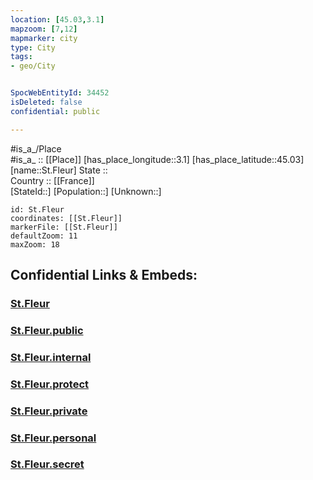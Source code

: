 ```yaml
---
location: [45.03,3.1] 
mapzoom: [7,12] 
mapmarker: city 
type: City
tags:
- geo/City


SpocWebEntityId: 34452
isDeleted: false
confidential: public

---
```

#is_a_/Place  
#is_a_ :: [[Place]] 
[has_place_longitude::3.1] 
[has_place_latitude::45.03] 
[name::St.Fleur] 
State ::  
Country :: [[France]]  
[StateId::] 
[Population::] 
[Unknown::] 


```leaflet
id: St.Fleur
coordinates: [[St.Fleur]] 
markerFile: [[St.Fleur]] 
defaultZoom: 11 
maxZoom: 18
```


## Confidential Links & Embeds: 

### [St.Fleur](/_Standards/Earth/Continent/Europe/Europe~West/France/regions~France/Auvergne-Rhône-Alpes/departments~Auvergne-Rhône-Alpes/Cantal/communes~Cantal/Saint-Flour/cities~Saint-Flour/St.Fleur.md) 

### [St.Fleur.public](/_public/Earth/Continent/Europe/Europe~West/France/regions~France/Auvergne-Rhône-Alpes/departments~Auvergne-Rhône-Alpes/Cantal/communes~Cantal/Saint-Flour/cities~Saint-Flour/St.Fleur.public.md) 

### [St.Fleur.internal](/_internal/Earth/Continent/Europe/Europe~West/France/regions~France/Auvergne-Rhône-Alpes/departments~Auvergne-Rhône-Alpes/Cantal/communes~Cantal/Saint-Flour/cities~Saint-Flour/St.Fleur.internal.md) 

### [St.Fleur.protect](/_protect/Earth/Continent/Europe/Europe~West/France/regions~France/Auvergne-Rhône-Alpes/departments~Auvergne-Rhône-Alpes/Cantal/communes~Cantal/Saint-Flour/cities~Saint-Flour/St.Fleur.protect.md) 

### [St.Fleur.private](/_private/Earth/Continent/Europe/Europe~West/France/regions~France/Auvergne-Rhône-Alpes/departments~Auvergne-Rhône-Alpes/Cantal/communes~Cantal/Saint-Flour/cities~Saint-Flour/St.Fleur.private.md) 

### [St.Fleur.personal](/_personal/Earth/Continent/Europe/Europe~West/France/regions~France/Auvergne-Rhône-Alpes/departments~Auvergne-Rhône-Alpes/Cantal/communes~Cantal/Saint-Flour/cities~Saint-Flour/St.Fleur.personal.md) 

### [St.Fleur.secret](/_secret/Earth/Continent/Europe/Europe~West/France/regions~France/Auvergne-Rhône-Alpes/departments~Auvergne-Rhône-Alpes/Cantal/communes~Cantal/Saint-Flour/cities~Saint-Flour/St.Fleur.secret.md)

